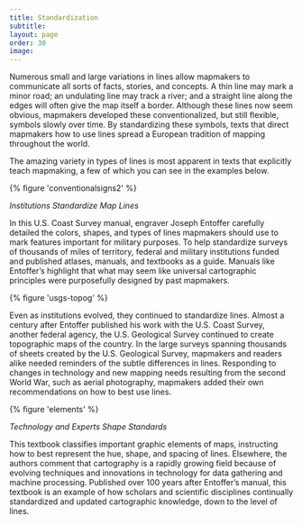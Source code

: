 ```yaml
---
title: Standardization
subtitle: 
layout: page
order: 30
image: 
---
```

Numerous small and large variations in lines allow mapmakers to communicate all sorts of facts, stories, and concepts. A thin line may mark a minor road; an undulating line may track a river; and a straight line along the edges will often give the map itself a border. Although these lines now seem obvious, mapmakers developed these conventionalized, but still flexible, symbols slowly over time. By standardizing these symbols, texts that direct mapmakers how to use lines spread a European tradition of mapping throughout the world.  

The amazing variety in types of lines is most apparent in texts that explicitly teach mapmaking, a few of which you can see in the examples below. 

{% figure 'conventionalsigns2' %}

*Institutions Standardize Map Lines*

In this U.S. Coast Survey manual, engraver Joseph Entoffer carefully detailed the colors, shapes, and types of lines mapmakers should use to mark features important for military purposes. To help standardize surveys of thousands of miles of territory, federal and military institutions funded and published atlases, manuals, and textbooks as a guide. Manuals like Entoffer’s highlight that what may seem like universal cartographic principles were purposefully designed by past mapmakers. 

{% figure 'usgs-topog' %}

Even as institutions evolved, they continued to standardize lines. Almost a century after Entoffer published his work with the U.S. Coast Survey, another federal agency, the U.S. Geological Survey continued to create topographic maps of the country. In the large surveys spanning thousands of sheets created by the U.S. Geological Survey, mapmakers and readers alike needed reminders of the subtle differences in lines. Responding to changes in technology and new mapping needs resulting from the second World War, such as aerial photography, mapmakers added their own recommendations on how to best use lines.     

{% figure 'elements' %}

*Technology and Experts Shape Standards*

This textbook classifies important graphic elements of maps, instructing how to best represent the hue, shape, and spacing of lines. Elsewhere, the authors comment that cartography is a rapidly growing field because of evolving techniques and innovations in technology for data gathering and machine processing. Published over 100 years after Entoffer’s manual, this textbook is an example of how scholars and scientific disciplines continually standardized and updated cartographic knowledge, down to the level of lines. 




